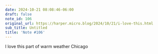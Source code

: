 ```yaml
---
date: 2024-10-21 08:08:46-06:00
draft: false
note_id: 106
original_url: https://harper.micro.blog/2024/10/21/i-love-this.html
sub_title: Untitled
title: 'Note #106'
---
```


I love this part of warm weather Chicago